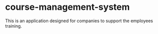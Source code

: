 # course-management-system
This is an application designed for companies to support the employees training.
